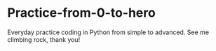 # Practice-from-0-to-hero
Everyday practice coding in Python from simple to advanced. See me climbing rock, thank you!
